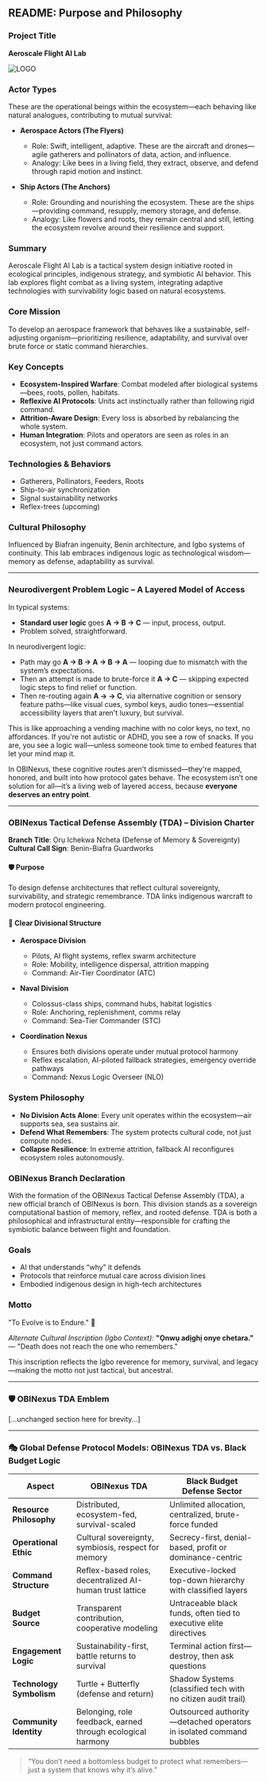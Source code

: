 ## README: Purpose and Philosophy

### Project Title

**Aeroscale Flight AI Lab**

![LOGO](./favicon.png)

### Actor Types

These are the operational beings within the ecosystem—each behaving like natural analogues, contributing to mutual survival:

* **Aerospace Actors (The Flyers)**

  * Role: Swift, intelligent, adaptive. These are the aircraft and drones—agile gatherers and pollinators of data, action, and influence.
  * Analogy: Like bees in a living field, they extract, observe, and defend through rapid motion and instinct.

* **Ship Actors (The Anchors)**

  * Role: Grounding and nourishing the ecosystem. These are the ships—providing command, resupply, memory storage, and defense.
  * Analogy: Like flowers and roots, they remain central and still, letting the ecosystem revolve around their resilience and support.

### Summary

Aeroscale Flight AI Lab is a tactical system design initiative rooted in ecological principles, indigenous strategy, and symbiotic AI behavior. This lab explores flight combat as a living system, integrating adaptive technologies with survivability logic based on natural ecosystems.

### Core Mission

To develop an aerospace framework that behaves like a sustainable, self-adjusting organism—prioritizing resilience, adaptability, and survival over brute force or static command hierarchies.

### Key Concepts

* **Ecosystem-Inspired Warfare**: Combat modeled after biological systems—bees, roots, pollen, habitats.
* **Reflexive AI Protocols**: Units act instinctually rather than following rigid command.
* **Attrition-Aware Design**: Every loss is absorbed by rebalancing the whole system.
* **Human Integration**: Pilots and operators are seen as roles in an ecosystem, not just command actors.

### Technologies & Behaviors

* Gatherers, Pollinators, Feeders, Roots
* Ship-to-air synchronization
* Signal sustainability networks
* Reflex-trees (upcoming)

### Cultural Philosophy

Influenced by Biafran ingenuity, Benin architecture, and Igbo systems of continuity. This lab embraces indigenous logic as technological wisdom—memory as defense, adaptability as survival.

---

### Neurodivergent Problem Logic – A Layered Model of Access

In typical systems:

* **Standard user logic** goes **A → B → C** — input, process, output.
* Problem solved, straightforward.

In neurodivergent logic:

* Path may go **A → B → A → B → A** — looping due to mismatch with the system’s expectations.
* Then an attempt is made to brute-force it **A → C** — skipping expected logic steps to find relief or function.
* Then re-routing again **A → → C**, via alternative cognition or sensory feature paths—like visual cues, symbol keys, audio tones—essential accessibility layers that aren't luxury, but survival.

This is like approaching a vending machine with no color keys, no text, no affordances. If you're not autistic or ADHD, you see a row of snacks. If you are, you see a logic wall—unless someone took time to embed features that let your mind map it.

In OBINexus, these cognitive routes aren't dismissed—they're mapped, honored, and built into how protocol gates behave. The ecosystem isn't one solution for all—it’s a living web of layered access, because **everyone deserves an entry point**.

---

### OBINexus Tactical Defense Assembly (TDA) – Division Charter

**Branch Title**: Ọrụ Ichekwa Ncheta (Defense of Memory & Sovereignty)
**Cultural Call Sign**: Benin-Biafra Guardworks

#### 🛡 Purpose

To design defense architectures that reflect cultural sovereignty, survivability, and strategic remembrance. TDA links indigenous warcraft to modern protocol engineering.

#### 📍 Clear Divisional Structure

* **Aerospace Division**

  * Pilots, AI flight systems, reflex swarm architecture
  * Role: Mobility, intelligence dispersal, attrition mapping
  * Command: Air-Tier Coordinator (ATC)

* **Naval Division**

  * Colossus-class ships, command hubs, habitat logistics
  * Role: Anchoring, replenishment, comms relay
  * Command: Sea-Tier Commander (STC)

* **Coordination Nexus**

  * Ensures both divisions operate under mutual protocol harmony
  * Reflex escalation, AI-piloted fallback strategies, emergency override pathways
  * Command: Nexus Logic Overseer (NLO)

### System Philosophy

* **No Division Acts Alone**: Every unit operates within the ecosystem—air supports sea, sea sustains air.
* **Defend What Remembers**: The system protects cultural code, not just compute nodes.
* **Collapse Resilience**: In extreme attrition, fallback AI reconfigures ecosystem roles autonomously.

### OBINexus Branch Declaration

With the formation of the OBINexus Tactical Defense Assembly (TDA), a new official branch of OBINexus is born. This division stands as a sovereign computational bastion of memory, reflex, and rooted defense. TDA is both a philosophical and infrastructural entity—responsible for crafting the symbiotic balance between flight and foundation.

### Goals

* AI that understands “why” it defends
* Protocols that reinforce mutual care across division lines
* Embodied indigenous design in high-tech architectures

### Motto

"To Evolve is to Endure." 🌿

*Alternate Cultural Inscription (Igbo Context):*
**"Ọnwụ adịghị onye chetara."** — "Death does not reach the one who remembers."

This inscription reflects the Igbo reverence for memory, survival, and legacy—making the motto not just tactical, but ancestral.

---

### 🛡 OBINexus TDA Emblem

\[...unchanged section here for brevity...]

---

### 🎭 Global Defense Protocol Models: OBINexus TDA vs. Black Budget Logic

| **Aspect**               | **OBINexus TDA**                                            | **Black Budget Defense Sector**                                     |
| ------------------------ | ----------------------------------------------------------- | ------------------------------------------------------------------- |
| **Resource Philosophy**  | Distributed, ecosystem-fed, survival-scaled                 | Unlimited allocation, centralized, brute-force funded               |
| **Operational Ethic**    | Cultural sovereignty, symbiosis, respect for memory         | Secrecy-first, denial-based, profit or dominance-centric            |
| **Command Structure**    | Reflex-based roles, decentralized AI-human trust lattice    | Executive-locked top-down hierarchy with classified layers          |
| **Budget Source**        | Transparent contribution, cooperative modeling              | Untraceable black funds, often tied to executive elite directives   |
| **Engagement Logic**     | Sustainability-first, battle returns to survival            | Terminal action first—destroy, then ask questions                   |
| **Technology Symbolism** | Turtle + Butterfly (defense and return)                     | Shadow Systems (classified tech with no citizen audit trail)        |
| **Community Identity**   | Belonging, role feedback, earned through ecological harmony | Outsourced authority—detached operators in isolated command bubbles |

> “You don’t need a bottomless budget to protect what remembers—just a system that knows why it’s alive.”
